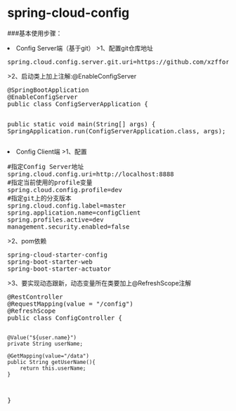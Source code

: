 # spring-cloud-config
###基本使用步骤：
<li>Config Server端（基于git）
>1、配置git仓库地址
<pre>
spring.cloud.config.server.git.uri=https://github.com/xzfforever/configRepo.git</pre>
>2、启动类上加上注解:@EnableConfigServer
<pre>
@SpringBootApplication
@EnableConfigServer
public class ConfigServerApplication {

  public static void main(String[] args) {
	SpringApplication.run(ConfigServerApplication.class, args);
  }
}
</pre>
<li>Config Client端
>1、配置
<pre>
#指定Config Server地址
spring.cloud.config.uri=http://localhost:8888
#指定当前使用的profile变量
spring.cloud.config.profile=dev
#指定git上的分支版本
spring.cloud.config.label=master
spring.application.name=configClient
spring.profiles.active=dev
management.security.enabled=false
</pre>
>2、pom依赖
<pre>
spring-cloud-starter-config
spring-boot-starter-web
spring-boot-starter-actuator
</pre>
>3、要实现动态跟新，动态变量所在类要加上@RefreshScope注解
<pre>
@RestController
@RequestMapping(value = "/config")
@RefreshScope
public class ConfigController {

    @Value("${user.name}")
    private String userName;

    @GetMapping(value="/data")
    public String getUserName(){
        return this.userName;
    }
}
</pre>


